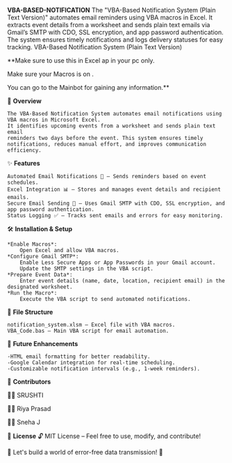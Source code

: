 **VBA-BASED-NOTIFICATION**
The "VBA-Based Notification System (Plain Text Version)" automates email reminders using VBA macros in Excel. It extracts event details from a worksheet and sends plain text emails via Gmail’s SMTP with CDO, SSL encryption, and app password authentication. The system ensures timely notifications and logs delivery statuses for easy tracking.
VBA-Based Notification System (Plain Text Version)

**Make sure to use this in Excel ap in your pc only.

Make sure your Macros is on .

You can go to the Mainbot for gaining any information.**


📌 **Overview**


	The VBA-Based Notification System automates email notifications using VBA macros in Microsoft Excel. 
 	It identifies upcoming events from a worksheet and sends plain text email 
 	reminders two days before the event. This system ensures timely notifications, reduces manual effort, and improves communication efficiency.




✨ **Features**


	Automated Email Notifications 📧 – Sends reminders based on event schedules.
	Excel Integration 📊 – Stores and manages event details and recipient emails.
	Secure Email Sending 🔐 – Uses Gmail SMTP with CDO, SSL encryption, and app password authentication.
	Status Logging ✅ – Tracks sent emails and errors for easy monitoring.



 
🛠️ **Installation & Setup**


	*Enable Macros*: 
 		Open Excel and allow VBA macros.
	*Configure Gmail SMTP*:
		Enable Less Secure Apps or App Passwords in your Gmail account.
		Update the SMTP settings in the VBA script.
	*Prepare Event Data*:
		Enter event details (name, date, location, recipient email) in the designated worksheet.
	*Run the Macro*:
		Execute the VBA script to send automated notifications.


  
📂 **File Structure**


	notification_system.xlsm – Excel file with VBA macros.
	VBA_Code.bas – Main VBA script for email automation.



 
🚀 **Future Enhancements**


	-HTML email formatting for better readability.
	-Google Calendar integration for real-time scheduling.
	-Customizable notification intervals (e.g., 1-week reminders).

👥 **Contributors**

👨‍💻 SRUSHTI

👨‍💻 Riya Prasad

👨‍💻 Sneha J




📜 **License**
🔓 MIT License – Feel free to use, modify, and contribute!

🎯 Let's build a world of error-free data transmission! 🚀
